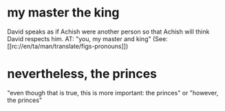 # my master the king

David speaks as if Achish were another person so that Achish will think David respects him. AT: "you, my master and king" (See: [[rc://en/ta/man/translate/figs-pronouns]])

# nevertheless, the princes

"even though that is true, this is more important: the princes" or "however, the princes"